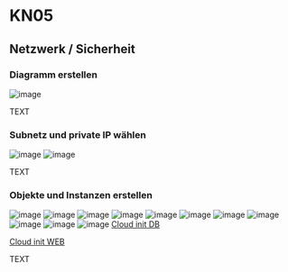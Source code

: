 # KN05

## Netzwerk / Sicherheit

### Diagramm erstellen

![image](Diagramm.png)

TEXT

### Subnetz und private IP wählen

![image](Subnetze.png)
![image](IPs-DB-Web.png)

TEXT

### Objekte und Instanzen erstellen

![image](Liste-Sicherheitsgruppen.png)
![image](Inbound-DB.png)
![image](Elastic-IPs.png)
![image](Website1.png)
![image](Website2.png)
![image](Website3.png)
![image](DB-Stop.png)
![image](WEB-Stop.png)
![image](Subnet-DB.png)
![image](Subnet-WEB.png)
![image](Subnet-General.png)
[Cloud init DB](cloud-init-db.yaml)

[Cloud init WEB](cloud-init-web.yaml)

TEXT